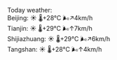 Today weather:  
Beijing: ☀️   🌡️+28°C 🌬️↗4km/h  
Tianjin: ☀️   🌡️+29°C 🌬️↑7km/h  
Shijiazhuang: ☀️   🌡️+29°C 🌬️↗6km/h  
Tangshan: ☀️   🌡️+28°C 🌬️↑4km/h  
